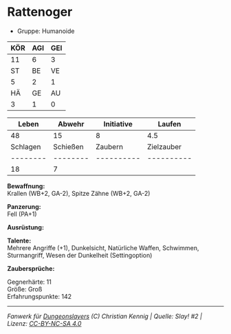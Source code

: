 # Rattenoger  
- Gruppe: Humanoide  

| KÖR | AGI | GEI |  
| --- | --- | --- |  
| 11  | 6   | 3   |
| ST  | BE  | VE  |  
| 5   | 2   | 1   |
| HÄ  | GE  | AU  |  
| 3   | 1   | 0   |


| Leben    | Abwehr   | Initiative | Laufen     |
| -------- | -------- | ---------- | ---------- |
| 48       | 15       | 8          | 4.5        |
| Schlagen | Schießen | Zaubern    | Zielzauber |
| -------- | -------- | ---------- | ---------- |
| 18       | 7        |            |            |

**Bewaffnung:**  
Krallen (WB+2, GA-2), Spitze Zähne (WB+2, GA-2)

**Panzerung:**  
Fell (PA+1)

**Ausrüstung:**  


**Talente:**  
Mehrere Angriffe (+1), Dunkelsicht, Natürliche Waffen, Schwimmen, Sturmangriff, Wesen der Dunkelheit (Settingoption)

**Zaubersprüche:**  


Gegnerhärte: 11  
Größe: Groß  
Erfahrungspunkte: 142  



___
*Fanwerk für [Dungeonslayers](https://www.dungeonslayers.net/) (C) Christian Kennig | Quelle: Slay! #2 | Lizenz: [CC-BY-NC-SA 4.0](https://creativecommons.org/licenses/by-nc-sa/4.0/deed.de)*